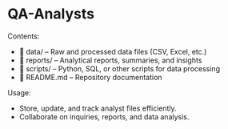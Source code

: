 # QA-Analysts

Contents:
- 📂 data/ – Raw and processed data files (CSV, Excel, etc.)
- 📂 reports/ – Analytical reports, summaries, and insights
- 📂 scripts/ – Python, SQL, or other scripts for data processing
- 📜 README.md – Repository documentation

Usage:
- Store, update, and track analyst files efficiently.
- Collaborate on inquiries, reports, and data analysis.


